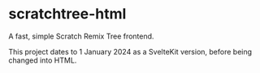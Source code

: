 # scratchtree-html

A fast, simple Scratch Remix Tree frontend.

This project dates to 1 January 2024 as a SvelteKit version, before being changed into HTML.